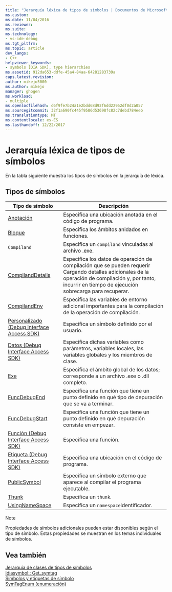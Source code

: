 ```yaml
---
title: "Jerarquía léxica de tipos de símbolos | Documentos de Microsoft"
ms.custom: 
ms.date: 11/04/2016
ms.reviewer: 
ms.suite: 
ms.technology:
- vs-ide-debug
ms.tgt_pltfrm: 
ms.topic: article
dev_langs:
- C++
helpviewer_keywords:
- symbols [DIA SDK], type hierarchies
ms.assetid: 912da653-ddfe-45a4-84aa-64281283739a
caps.latest.revision: 
author: mikejo5000
ms.author: mikejo
manager: ghogen
ms.workload:
- multiple
ms.openlocfilehash: d6f9fe7b24a1e2bdd68d92f6dd22952df0d2a057
ms.sourcegitcommit: 32f1a690fc445f9586d53698fc82c7debd784eeb
ms.translationtype: MT
ms.contentlocale: es-ES
ms.lasthandoff: 12/22/2017
---
```

# <a name="lexical-hierarchy-of-symbol-types"></a>Jerarquía léxica de tipos de símbolos
En la tabla siguiente muestra los tipos de símbolos en la jerarquía de léxica.  
  
## <a name="symbol-types"></a>Tipos de símbolos  
  
|Tipo de símbolo|Descripción|  
|-----------------|-----------------|  
|[Anotación](../../debugger/debug-interface-access/annotation.md)|Especifica una ubicación anotada en el código de programa.|  
|[Bloque](../../debugger/debug-interface-access/block.md)|Especifica los ámbitos anidados en funciones.|  
|`Compiland`|Especifica un `compiland` vinculadas al archivo .exe.|  
|[CompilandDetails](../../debugger/debug-interface-access/compilanddetails.md)|Especifica los datos de operación de compilación que se pueden requerir Cargando detalles adicionales de la operación de compilación y, por tanto, incurrir en tiempo de ejecución sobrecarga para recuperar.|  
|[CompilandEnv](../../debugger/debug-interface-access/compilandenv.md)|Especifica las variables de entorno adicional importantes para la compilación de la operación de compilación.|  
|[Personalizado (Debug Interface Access SDK)](../../debugger/debug-interface-access/custom-debug-interface-access-sdk.md)|Especifica un símbolo definido por el usuario.|  
|[Datos (Debug Interface Access SDK)](../../debugger/debug-interface-access/data-debug-interface-access-sdk.md)|Especifica dichas variables como parámetros, variables locales, las variables globales y los miembros de clase.|  
|[Exe](../../debugger/debug-interface-access/exe.md)|Especifica el ámbito global de los datos; corresponde a un archivo .exe o .dll completo.|  
|[FuncDebugEnd](../../debugger/debug-interface-access/funcdebugend.md)|Especifica una función que tiene un punto definido en qué tipo de depuración que se va a terminar.|  
|[FuncDebugStart](../../debugger/debug-interface-access/funcdebugstart.md)|Especifica una función que tiene un punto definido en qué depuración consiste en empezar.|  
|[Función (Debug Interface Access SDK)](../../debugger/debug-interface-access/function-debug-interface-access-sdk.md)|Especifica una función.|  
|[Etiqueta (Debug Interface Access SDK)](../../debugger/debug-interface-access/label-debug-interface-access-sdk.md)|Especifica una ubicación en el código de programa.|  
|[PublicSymbol](../../debugger/debug-interface-access/publicsymbol.md)|Especifica un símbolo externo que aparece al compilar el programa ejecutable.|  
|[Thunk](../../debugger/debug-interface-access/thunk.md)|Especifica un `thunk`.|  
|[UsingNameSpace](../../debugger/debug-interface-access/usingnamespace.md)|Especifica un `namespace`identificador.|  
  
> [!NOTE]
>  Propiedades de símbolos adicionales pueden estar disponibles según el tipo de símbolo. Estas propiedades se muestran en los temas individuales de símbolos.  
  
## <a name="see-also"></a>Vea también  
 [Jerarquía de clases de tipos de símbolos](../../debugger/debug-interface-access/class-hierarchy-of-symbol-types.md)   
 [Idiasymbol:: Get_symtag](../../debugger/debug-interface-access/idiasymbol-get-symtag.md)   
 [Símbolos y etiquetas de símbolo](../../debugger/debug-interface-access/symbols-and-symbol-tags.md)   
 [SymTagEnum (enumeración)](../../debugger/debug-interface-access/symtagenum.md)
